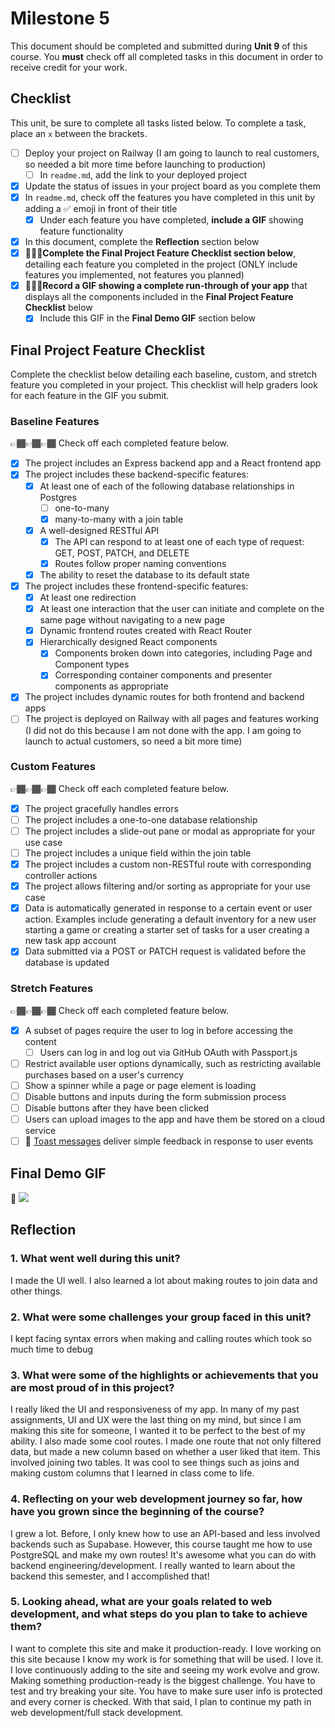 # Milestone 5

This document should be completed and submitted during **Unit 9** of this course. You **must** check off all completed tasks in this document in order to receive credit for your work.

## Checklist

This unit, be sure to complete all tasks listed below. To complete a task, place an `x` between the brackets.

- [ ] Deploy your project on Railway (I am going to launch to real customers, so needed a bit more time before launching to production)
  - [ ] In `readme.md`, add the link to your deployed project
- [x] Update the status of issues in your project board as you complete them
- [x] In `readme.md`, check off the features you have completed in this unit by adding a ✅ emoji in front of their title
  - [x] Under each feature you have completed, **include a GIF** showing feature functionality
- [x] In this document, complete the **Reflection** section below
- [x] 🚩🚩🚩**Complete the Final Project Feature Checklist section below**, detailing each feature you completed in the project (ONLY include features you implemented, not features you planned)
- [x] 🚩🚩🚩**Record a GIF showing a complete run-through of your app** that displays all the components included in the **Final Project Feature Checklist** below
  - [x] Include this GIF in the **Final Demo GIF** section below

## Final Project Feature Checklist

Complete the checklist below detailing each baseline, custom, and stretch feature you completed in your project. This checklist will help graders look for each feature in the GIF you submit.

### Baseline Features

👉🏾👉🏾👉🏾 Check off each completed feature below.

- [x] The project includes an Express backend app and a React frontend app
- [x] The project includes these backend-specific features:
  - [x] At least one of each of the following database relationships in Postgres
    - [ ] one-to-many
    - [x] many-to-many with a join table
  - [x] A well-designed RESTful API
    - [x] The API can respond to at least one of each type of request: GET, POST, PATCH, and DELETE
    - [x] Routes follow proper naming conventions
  - [x] The ability to reset the database to its default state
- [x] The project includes these frontend-specific features:
  - [x] At least one redirection
  - [x] At least one interaction that the user can initiate and complete on the same page without navigating to a new page
  - [x] Dynamic frontend routes created with React Router
  - [x] Hierarchically designed React components
    - [x] Components broken down into categories, including Page and Component types
    - [x] Corresponding container components and presenter components as appropriate
- [x] The project includes dynamic routes for both frontend and backend apps
- [ ] The project is deployed on Railway with all pages and features working (I did not do this because I am not done with the app. I am going to launch to actual customers, so need a bit more time)

### Custom Features

👉🏾👉🏾👉🏾 Check off each completed feature below.

- [x] The project gracefully handles errors
- [ ] The project includes a one-to-one database relationship
- [ ] The project includes a slide-out pane or modal as appropriate for your use case
- [ ] The project includes a unique field within the join table
- [x] The project includes a custom non-RESTful route with corresponding controller actions
- [x] The project allows filtering and/or sorting as appropriate for your use case
- [x] Data is automatically generated in response to a certain event or user action. Examples include generating a default inventory for a new user starting a game or creating a starter set of tasks for a user creating a new task app account
- [x] Data submitted via a POST or PATCH request is validated before the database is updated

### Stretch Features

👉🏾👉🏾👉🏾 Check off each completed feature below.

- [x] A subset of pages require the user to log in before accessing the content
  - [ ] Users can log in and log out via GitHub OAuth with Passport.js
- [ ] Restrict available user options dynamically, such as restricting available purchases based on a user's currency
- [ ] Show a spinner while a page or page element is loading
- [ ] Disable buttons and inputs during the form submission process
- [ ] Disable buttons after they have been clicked
- [ ] Users can upload images to the app and have them be stored on a cloud service
- [ ] 🍞 [Toast messages](https://www.patternfly.org/v3/pattern-library/communication/toast-notifications/index.html) deliver simple feedback in response to user events

## Final Demo GIF

🔗 <img src='../jewelryStore9.gif' />

## Reflection

### 1. What went well during this unit?

I made the UI well. I also learned a lot about making routes to join data and other things.

### 2. What were some challenges your group faced in this unit?

I kept facing syntax errors when making and calling routes which took so much time to debug

### 3. What were some of the highlights or achievements that you are most proud of in this project?

I really liked the UI and responsiveness of my app. In many of my past assignments, UI and UX were the last thing on my mind, but since I am making this site for someone, I wanted it to be perfect to the best of my ability. I also made some cool routes. I made one route that not only filtered data, but made a new column based on whether a user liked that item. This involved joining two tables. It was cool to see things such as joins and making custom columns that I learned in class come to life.

### 4. Reflecting on your web development journey so far, how have you grown since the beginning of the course?

I grew a lot. Before, I only knew how to use an API-based and less involved backends such as Supabase. However, this course taught me how to use PostgreSQL and make my own routes! It's awesome what you can do with backend engineering/development. I really wanted to learn about the backend this semester, and I accomplished that! 

### 5. Looking ahead, what are your goals related to web development, and what steps do you plan to take to achieve them?

I want to complete this site and make it production-ready. I love working on this site because I know my work is for something that will be used. I love it. I love continuously adding to the site and seeing my work evolve and grow. Making something production-ready is the biggest challenge. You have to test and try breaking your site. You have to make sure user info is protected and every corner is checked. With that said, I plan to continue my path in web development/full stack development.
